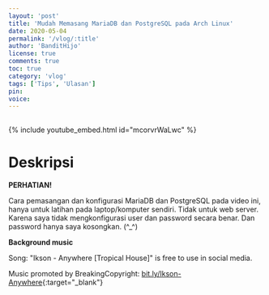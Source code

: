 ```yaml
---
layout: 'post'
title: 'Mudah Memasang MariaDB dan PostgreSQL pada Arch Linux'
date: 2020-05-04
permalink: '/vlog/:title'
author: 'BanditHijo'
license: true
comments: true
toc: true
category: 'vlog'
tags: ['Tips', 'Ulasan']
pin:
voice:
---
```


<div style="margin-top:30px;"></div>

{% include youtube_embed.html id="mcorvrWaLwc" %}

# Deskripsi

**PERHATIAN!**

Cara pemasangan dan konfigurasi MariaDB dan PostgreSQL pada video ini, hanya untuk latihan pada laptop/komputer sendiri. Tidak untuk web server. Karena saya tidak mengkonfigurasi user dan password secara benar. Dan password hanya saya kosongkan.
(^_^)


**Background music**

Song: "Ikson - Anywhere [Tropical House]" is free to use in social media.

Music promoted by BreakingCopyright: [bit.ly/Ikson-Anywhere](http://bit.ly/Ikson-Anywhere){:target="_blank"}
